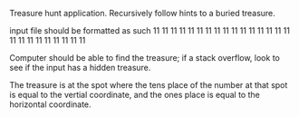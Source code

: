 Treasure hunt application. Recursively follow hints to a buried treasure.

input file should be formatted as such
11 11 11 11 11
11 11 11 11 11
11 11 11 11 11
11 11 11 11 11
11 11 11 11 11

Computer should be able to find the treasure; if a stack overflow, look to see if the input has a hidden treasure.

The treasure is at the spot where the tens place of the number at that spot is equal to the vertial coordinate, and the ones place is equal to the horizontal coordinate.
